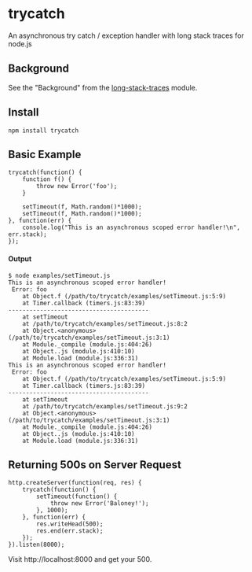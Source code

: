 trycatch
=======

An asynchronous try catch / exception handler with long stack traces for node.js

Background
----------

See the "Background" from the [long-stack-traces](https://github.com/tlrobinson/long-stack-traces) module.

Install
-------

	npm install trycatch

Basic Example
-------------

	trycatch(function() {
		function f() {
			throw new Error('foo');
		}
		
		setTimeout(f, Math.random()*1000);
		setTimeout(f, Math.random()*1000);
	}, function(err) {
		console.log("This is an asynchronous scoped error handler!\n", err.stack);
	});
	
#### Output

	$ node examples/setTimeout.js 
	This is an asynchronous scoped error handler!
	 Error: foo
	    at Object.f (/path/to/trycatch/examples/setTimeout.js:5:9)
	    at Timer.callback (timers.js:83:39)
	----------------------------------------
	    at setTimeout
	    at /path/to/trycatch/examples/setTimeout.js:8:2
	    at Object.<anonymous> (/path/to/trycatch/examples/setTimeout.js:3:1)
	    at Module._compile (module.js:404:26)
	    at Object..js (module.js:410:10)
	    at Module.load (module.js:336:31)
	This is an asynchronous scoped error handler!
	 Error: foo
	    at Object.f (/path/to/trycatch/examples/setTimeout.js:5:9)
	    at Timer.callback (timers.js:83:39)
	----------------------------------------
	    at setTimeout
	    at /path/to/trycatch/examples/setTimeout.js:9:2
	    at Object.<anonymous> (/path/to/trycatch/examples/setTimeout.js:3:1)
	    at Module._compile (module.js:404:26)
	    at Object..js (module.js:410:10)
	    at Module.load (module.js:336:31)


Returning 500s on Server Request
--------------------------------

	http.createServer(function(req, res) {
		trycatch(function() {
			setTimeout(function() {
				throw new Error('Baloney!');
			}, 1000);
		}, function(err) {
			res.writeHead(500);
			res.end(err.stack);
		});
	}).listen(8000);

Visit http://localhost:8000 and get your 500.